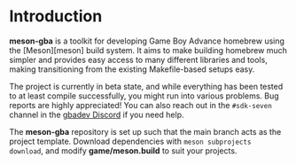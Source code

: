 # Introduction

**meson-gba** is a toolkit for developing Game Boy Advance homebrew using the
[Meson][meson] build system. It aims to make building homebrew much simpler and
provides easy access to many different libraries and tools, making transitioning
from the existing Makefile-based setups easy.

The project is currently in beta state, and while everything has been tested
to at least compile successfully, you might run into various problems. Bug
reports are highly appreciated! You can also reach out in the `#sdk-seven`
channel in the [gbadev Discord](https://discord.io/gbadev) if you need help.

The **meson-gba** repository is set up such that the main branch acts as the
project template. Download dependencies with `meson subprojects download`,
and modify **game/meson.build** to suit your projects.